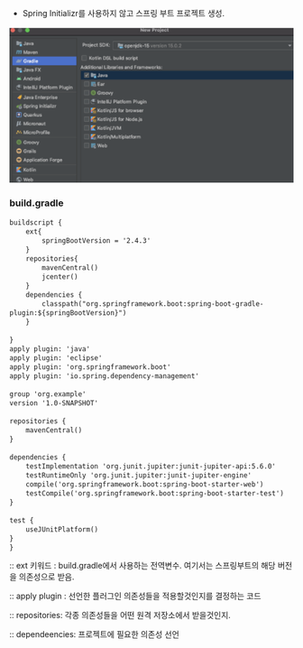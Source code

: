 - Spring Initializr를 사용하지 않고 스프링 부트 프로젝트 생성.

![img.png](img.png)

### build.gradle

```
buildscript {
    ext{
        springBootVersion = '2.4.3'
    }
    repositories{
        mavenCentral()
        jcenter()
    }
    dependencies {
        classpath("org.springframework.boot:spring-boot-gradle-plugin:${springBootVersion}")
    }

}
apply plugin: 'java'
apply plugin: 'eclipse'
apply plugin: 'org.springframework.boot'
apply plugin: 'io.spring.dependency-management'

group 'org.example'
version '1.0-SNAPSHOT'

repositories {
    mavenCentral()
}

dependencies {
    testImplementation 'org.junit.jupiter:junit-jupiter-api:5.6.0'
    testRuntimeOnly 'org.junit.jupiter:junit-jupiter-engine'
    compile('org.springframework.boot:spring-boot-starter-web')
    testCompile('org.springframework.boot:spring-boot-starter-test')
}

test {
    useJUnitPlatform()
}
}
```

:: ext 키워드 : build.gradle에서 사용하는 전역변수. 여기서는 스프링부트의 해당 버전을 의존성으로 받음.

:: apply plugin : 선언한 플러그인 의존성들을 적용할것인지를 결정하는 코드

:: repositories: 각종 의존성들을 어떤 원격 저장소에서 받을것인지.

:: dependeencies: 프로젝트에 필요한 의존성 선언